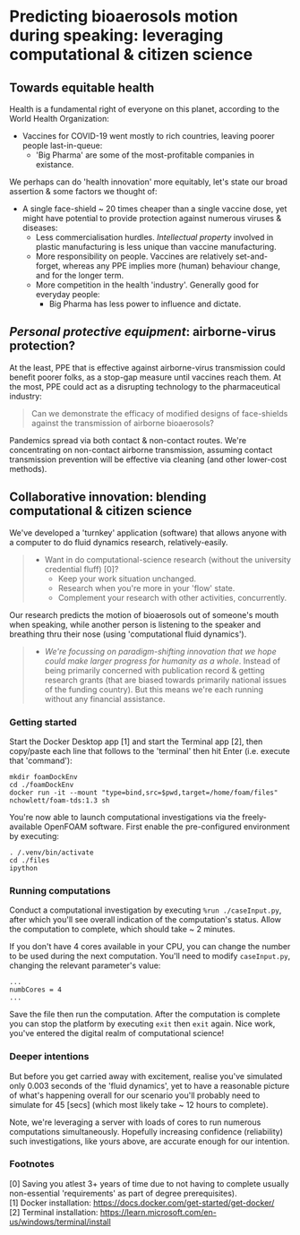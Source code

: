 # Predicting bioaerosols motion during speaking: leveraging computational & citizen science
## Towards equitable health
Health is a fundamental right of everyone on this planet, according to the World Health Organization:
- Vaccines for COVID-19 went mostly to rich countries, leaving poorer people last-in-queue:
  - 'Big Pharma' are some of the most-profitable companies in existance.

We perhaps can do 'health innovation' more equitably, let's state our broad assertion & some factors we thought of:
- A single face-shield ~ 20 times cheaper than a single vaccine dose, yet might have potential to provide protection against numerous viruses & diseases:
  - Less commercialisation hurdles. _Intellectual property_ involved in plastic manufacturing is less unique than vaccine manufacturing.
  - More responsibility on people. Vaccines are relatively set-and-forget, whereas any PPE implies more (human) behaviour change, and for the longer term.
  - More competition in the health 'industry'. Generally good for everyday people:
    - Big Pharma has less power to influence and dictate.

## _Personal protective equipment_: airborne-virus protection?
At the least, PPE that is effective against airborne-virus transmission could benefit poorer folks, as a stop-gap measure until vaccines reach them. At the most, PPE could act as a disrupting technology to the pharmaceutical industry:
>   Can we demonstrate the efficacy of modified designs of face-shields against the transmission of airborne bioaerosols?  

Pandemics spread via both contact & non-contact routes. We're concentrating on non-contact airborne transmission, assuming contact transmission prevention will be effective via cleaning (and other lower-cost methods).

## Collaborative innovation: blending computational & citizen science
We've developed a 'turnkey' application (software) that allows anyone with a computer to do fluid dynamics research, relatively-easily. 

> - Want in do computational-science research (without the university credential fluff) [0]?
>   - Keep your work situation unchanged.
>   - Research when you're more in your 'flow' state.
>   - Complement your research with other activities, concurrently.

Our research predicts the motion of bioaerosols out of someone's mouth when speaking, while another person is listening to the speaker and breathing thru their nose (using 'computational fluid dynamics').
>- _We're focussing on paradigm-shifting innovation that we hope could make larger progress for humanity as a whole_. Instead of being primarily concerned with publication record & getting research grants (that are biased towards primarily national issues of the funding country). But this means we're each running without any financial assistance.

### Getting started
Start the Docker Desktop app [1] and start the Terminal app [2], then copy/paste each line that follows to the 'terminal' then hit Enter (i.e. execute that 'command'):
```
mkdir foamDockEnv
cd ./foamDockEnv
docker run -it --mount "type=bind,src=$pwd,target=/home/foam/files" nchowlett/foam-tds:1.3 sh
``` 

You're now able to launch computational investigations via the freely-available OpenFOAM software. First enable the pre-configured environment by executing:
```
. /.venv/bin/activate
cd ./files
ipython
```

### Running computations
Conduct a computational investigation by executing `%run ./caseInput.py`, after which you'll see overall indication of the computation's status. Allow the computation to complete, which should take ~ 2 minutes. 

If you don't have 4 cores available in your CPU, you can change the number to be used during the next computation. You'll need to modify `caseInput.py`, changing the relevant parameter's value:
```
...
numbCores = 4
...
```
Save the file then run the computation. After the computation is complete you can 
stop the platform by executing `exit` then `exit` again. Nice work, you've entered the digital realm of computational science! 

### Deeper intentions
But before you get carried away with excitement, realise you've simulated only 0.003 seconds of the 'fluid dynamics', yet to have a reasonable picture of what's happening overall for our scenario you'll probably need to simulate for 45 [secs] (which most likely take ~ 12 hours to complete). 

Note, we're leveraging a server with loads of cores to run numerous computations simultaneously. Hopefully increasing confidence (reliability) such investigations, like yours above, are accurate enough for our intention.

### Footnotes
[0] Saving you atlest 3+ years of time due to not having to complete usually non-essential 'requirements' as part of degree prerequisites).  
[1] Docker installation: https://docs.docker.com/get-started/get-docker/  
[2] Terminal installation: https://learn.microsoft.com/en-us/windows/terminal/install  